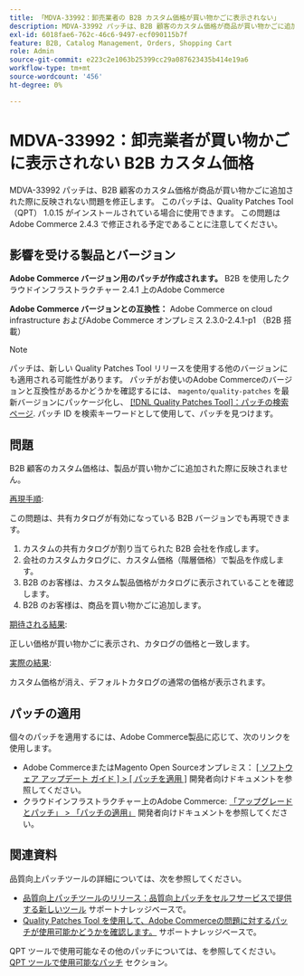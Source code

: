 ```yaml
---
title: 「MDVA-33992：卸売業者の B2B カスタム価格が買い物かごに表示されない」
description: MDVA-33992 パッチは、B2B 顧客のカスタム価格が商品が買い物かごに追加された際に反映されない問題を修正します。 このパッチは、Quality Patches Tool （QPT） 1.0.15 がインストールされている場合に使用できます。 この問題はAdobe Commerce 2.4.3 で修正される予定であることに注意してください。
exl-id: 6018fae6-762c-46c6-9497-ecf090115b7f
feature: B2B, Catalog Management, Orders, Shopping Cart
role: Admin
source-git-commit: e223c2e1063b25399cc29a087623435b414e19a6
workflow-type: tm+mt
source-wordcount: '456'
ht-degree: 0%

---
```


# MDVA-33992：卸売業者が買い物かごに表示されない B2B カスタム価格

MDVA-33992 パッチは、B2B 顧客のカスタム価格が商品が買い物かごに追加された際に反映されない問題を修正します。 このパッチは、Quality Patches Tool （QPT） 1.0.15 がインストールされている場合に使用できます。 この問題はAdobe Commerce 2.4.3 で修正される予定であることに注意してください。

## 影響を受ける製品とバージョン

**Adobe Commerce バージョン用のパッチが作成されます。** B2B を使用したクラウドインフラストラクチャー 2.4.1 上のAdobe Commerce

**Adobe Commerce バージョンとの互換性：** Adobe Commerce on cloud infrastructure およびAdobe Commerce オンプレミス 2.3.0-2.4.1-p1 （B2B 搭載）

>[!NOTE]
>
>パッチは、新しい Quality Patches Tool リリースを使用する他のバージョンにも適用される可能性があります。 パッチがお使いのAdobe Commerceのバージョンと互換性があるかどうかを確認するには、 `magento/quality-patches` を最新バージョンにパッケージ化し、 [[!DNL Quality Patches Tool]：パッチの検索ページ](https://devdocs.magento.com/quality-patches/tool.html#patch-grid). パッチ ID を検索キーワードとして使用して、パッチを見つけます。

## 問題

B2B 顧客のカスタム価格は、製品が買い物かごに追加された際に反映されません。

<u>再現手順</u>:

この問題は、共有カタログが有効になっている B2B バージョンでも再現できます。

1. カスタムの共有カタログが割り当てられた B2B 会社を作成します。
1. 会社のカスタムカタログに、カスタム価格（階層価格）で製品を作成します。
1. B2B のお客様は、カスタム製品価格がカタログに表示されていることを確認します。
1. B2B のお客様は、商品を買い物かごに追加します。

<u>期待される結果</u>:

正しい価格が買い物かごに表示され、カタログの価格と一致します。

<u>実際の結果</u>:

カスタム価格が消え、デフォルトカタログの通常の価格が表示されます。

## パッチの適用

個々のパッチを適用するには、Adobe Commerce製品に応じて、次のリンクを使用します。

* Adobe CommerceまたはMagento Open Sourceオンプレミス： [[ ソフトウェア アップデート ガイド ] > [ パッチを適用 ]](https://devdocs.magento.com/guides/v2.4/comp-mgr/patching/mqp.html) 開発者向けドキュメントを参照してください。
* クラウドインフラストラクチャー上のAdobe Commerce: [「アップグレードとパッチ」 > 「パッチの適用」](https://devdocs.magento.com/cloud/project/project-patch.html) 開発者向けドキュメントを参照してください。

## 関連資料

品質向上パッチツールの詳細については、次を参照してください。

* [品質向上パッチツールのリリース：品質向上パッチをセルフサービスで提供する新しいツール](/help/announcements/adobe-commerce-announcements/magento-quality-patches-released-new-tool-to-self-serve-quality-patches.md) サポートナレッジベースで。
* [Quality Patches Tool を使用して、Adobe Commerceの問題に対するパッチが使用可能かどうかを確認します。](/help/support-tools/patches-available-in-qpt-tool/check-patch-for-magento-issue-with-magento-quality-patches.md) サポートナレッジベースで。

QPT ツールで使用可能なその他のパッチについては、を参照してください。 [QPT ツールで使用可能なパッチ](https://support.magento.com/hc/en-us/sections/360010506631-Patches-available-in-QPT-tool-) セクション。
